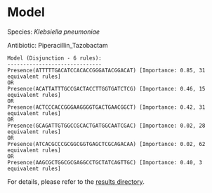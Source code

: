 
# Model

Species: *Klebsiella pneumoniae*

Antibiotic: Piperacillin_Tazobactam

```
Model (Disjunction - 6 rules):
------------------------------
Presence(ATTTTTGACATCCACACCGGGATACGGACAT) [Importance: 0.85, 31 equivalent rules]
OR
Presence(ACATTATTTGCCGACTACCTTGGTGATCTCG) [Importance: 0.46, 15 equivalent rules]
OR
Presence(ACTCCCACCGGGAAGGGGTGACTGAACGGCT) [Importance: 0.42, 31 equivalent rules]
OR
Presence(GCAGATTGTGGCCGCACTGATGGCAATCGAC) [Importance: 0.02, 28 equivalent rules]
OR
Presence(ATCACGCCCGCGGCGGTGAGCTCGCAGACAA) [Importance: 0.02, 62 equivalent rules]
OR
Presence(AAGCGCTGGCGCGAGGCCTGCTATCAGTTGC) [Importance: 0.40, 3 equivalent rules]

```

For details, please refer to the [results directory](../../../../../results/scm_b/klebsiella%20pneumoniae/piperacillin_tazobactam/repeat_0/).


